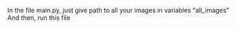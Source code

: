 In the file main.py, just give path to all your images in variables "all_images"
And then, run this file 